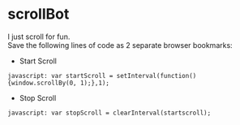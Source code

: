 # scrollBot
I just scroll for fun.  
Save the following lines of code as 2 separate browser bookmarks:  
- Start Scroll
```
javascript: var startScroll = setInterval(function(){window.scrollBy(0, 1);},1);
```
- Stop Scroll
```
javascript: var stopScroll = clearInterval(startscroll);
```
